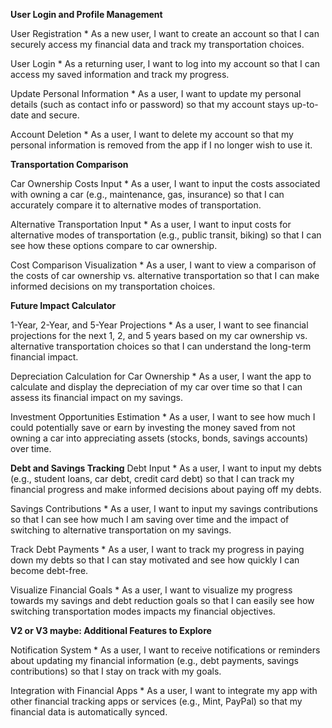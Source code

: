 **User Login and Profile Management**

User Registration  *
As a new user, I want to create an account so that I can securely access my financial data and track my transportation choices.

User Login  *
As a returning user, I want to log into my account so that I can access my saved information and track my progress.

Update Personal Information  *
As a user, I want to update my personal details (such as contact info or password) so that my account stays up-to-date and secure.

Account Deletion  *
As a user, I want to delete my account so that my personal information is removed from the app if I no longer wish to use it.

**Transportation Comparison**

Car Ownership Costs Input * 
As a user, I want to input the costs associated with owning a car (e.g., maintenance, gas, insurance) so that I can accurately compare it to alternative modes of transportation.

Alternative Transportation Input *
As a user, I want to input costs for alternative modes of transportation (e.g., public transit, biking) so that I can see how these options compare to car ownership.

Cost Comparison Visualization *
As a user, I want to view a comparison of the costs of car ownership vs. alternative transportation so that I can make informed decisions on my transportation choices.

**Future Impact Calculator**

1-Year, 2-Year, and 5-Year Projections *
As a user, I want to see financial projections for the next 1, 2, and 5 years based on my car ownership vs. alternative transportation choices so that I can understand the long-term financial impact.

Depreciation Calculation for Car Ownership *
As a user, I want the app to calculate and display the depreciation of my car over time so that I can assess its financial impact on my savings.

Investment Opportunities Estimation  *
As a user, I want to see how much I could potentially save or earn by investing the money saved from not owning a car into appreciating assets (stocks, bonds, savings accounts) over time.

**Debt and Savings Tracking**
Debt Input  *
As a user, I want to input my debts (e.g., student loans, car debt, credit card debt) so that I can track my financial progress and make informed decisions about paying off my debts.

Savings Contributions  *
As a user, I want to input my savings contributions so that I can see how much I am saving over time and the impact of switching to alternative transportation on my savings.

Track Debt Payments  *
As a user, I want to track my progress in paying down my debts so that I can stay motivated and see how quickly I can become debt-free.

Visualize Financial Goals  *
As a user, I want to visualize my progress towards my savings and debt reduction goals so that I can easily see how switching transportation modes impacts my financial objectives.

**V2 or V3 maybe: Additional Features to Explore**

Notification System  *
As a user, I want to receive notifications or reminders about updating my financial information (e.g., debt payments, savings contributions) so that I stay on track with my goals.

Integration with Financial Apps  *
As a user, I want to integrate my app with other financial tracking apps or services (e.g., Mint, PayPal) so that my financial data is automatically synced.


